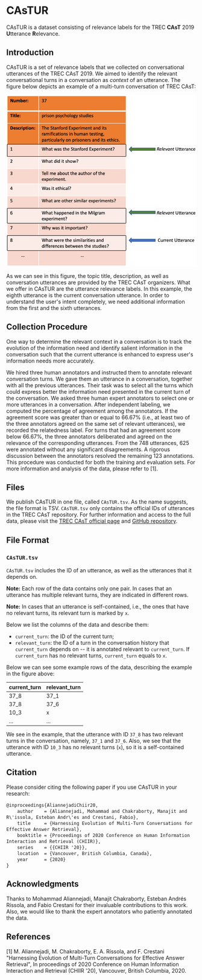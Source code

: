 # CAsTUR
CAsTUR is a dataset consisting of relevance labels for the TREC **CAsT** 2019 **U**tterance **R**elevance.

## Introduction
CAsTUR is a set of relevance labels that we collected on conversational utterances of the TREC CAsT 2019. We aimed to identify the relevant conversational turns in a conversation as *context* of an utterance. The figure below depicts an example of a multi-turn conversation of TREC CAsT:

![conv_example](figures/example-utterance-relevance.png "Multi-turn Conversation Example")

As we can see in this figure, the topic title, description, as well as conversation utterances are provided by the TREC CAsT organizers. What we offer in CAsTUR are the utterance relevance labels. In this example, the eighth utterance is the current conversation utterance. In order to understand the user's intent completely, we need additional information from the first and the sixth utterances. 

## Collection Procedure
One way to determine the relevant context in a conversation is to track the evolution of the information need and identify salient information in the conversation such that the current utterance is enhanced to express user's information needs more accurately. 

We hired three human annotators and instructed them to annotate relevant conversation turns. We gave them an utterance in a conversation, together with all the previous utterances. Their task was to select all the turns which could express better the information need presented in the current turn of the conversation. We asked three human expert annotators to select one or more utterances in a conversation. After independent labeling, we computed the percentage of agreement among the annotators. If the agreement score was greater than or equal to 66.67% (i.e., at least two of the three annotators agreed on the same set of relevant utterances), we recorded the relatedness label. For turns that had an agreement score below 66.67%, the three annotators deliberated and agreed on the relevance of the corresponding utterances. From the 748 utterances, 625 were annotated without any significant disagreements. A rigorous discussion between the annotators resolved the remaining 123 annotations. This procedure was conducted for both the training and evaluation sets. For more information and analysis of the data, please refer to [1].

## Files
We publish CAsTUR in one file, called `CAsTUR.tsv`. As the name suggests, the file format is TSV. `CAsTUR.tsv` only contains the official IDs of utterances in the TREC CAsT repository. For further information and access to the full data, please visit the [TREC CAsT official page](http://treccast.ai) and [GitHub repository](https://github.com/daltonj/treccastweb/tree/master/2019/data).

## File Format
### `CAsTUR.tsv`
`CAsTUR.tsv` includes the ID of an utterance, as well as the utterances that it depends on. 

**Note:** Each row of the data contains only one pair. In cases that an utterance has multiple relevant turns, they are indicated in different rows.

**Note:** In cases that an utterance is self-contained, i.e., the ones that have no relevant turns, its relevant turn is marked by `x`. 

Below we list the columns of the data and describe them:
* `current_turn`: the ID of the current turn;
* `relevant_turn`: the ID of a turn in the conversation history that `current_turn` depends on -- it is annotated relevant to `current_turn`. If `current_turn` has no relevant turns, `current_turn` equals to `x`.

Below we can see some example rows of the data, describing the example in the figure above:

current_turn | relevant_turn
-------------| -----
37_8			| 37_1
37_8 			| 37_6
10_3 			| x
...				| ...

We see in the example, that the utterance with ID `37_8` has two relevant turns in the conversation, namely, `37_1` and `37_6`. Also, we see that the utterance with ID `10_3` has no relevant turns (`x`), so it is a self-contained utterance.


## Citation

Please consider citing the following paper if you use CAsTUR in your research:

	@inproceedings{AliannejadiChiir20,
	    author    = {Aliannejadi, Mohammad and Chakraborty, Manajit and R\'issola, Esteban Andr\'es and Crestani, Fabio},
	    title     = {Harnessing Evolution of Multi-Turn Conversations for Effective Answer Retrieval},
	    booktitle = {Proceedings of 2020 Conference on Human Information Interaction and Retrieval (CHIIR)},
	    series    = {{CHIIR '20}},
	    location  = {Vancouver, British Columbia, Canada},          
	    year      = {2020}
  	}
  	
## Acknowledgments

Thanks to Mohammad Aliannejadi, Manajit Chakraborty, Esteban Andrés Ríssola, and Fabio Crestani for their invaluable contributions to this work. Also, we would like to thank the expert annotators who patiently annotated the data.  
  
## References

[1] M. Aliannejadi, M. Chakraborty, E. A. Ríssola, and F. Crestani "Harnessing Evolution of Multi-Turn Conversations for Effective Answer Retrieval", In proceedings of 2020 Conference on Human Information Interaction and Retrieval (CHIIR '20), Vancouver, British Columbia, 2020.
